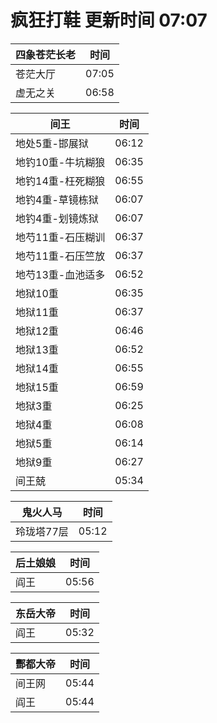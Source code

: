 # 疯狂打鞋 更新时间 07:07

| 四象苍茫长老   | 时间    |
|--------|-------|
| 苍茫大厅 | 07:05 |
| 虚无之关 | 06:58 |

| 间王   | 时间    |
|--------|-------|
| 地处5重-邯展狱 | 06:12 |
| 地钓10重-牛坑糊狼 | 06:35 |
| 地钓14重-枉死糊狼 | 06:55 |
| 地钓4重-草镜栋狱 | 06:07 |
| 地钓4重-划镜炼狱 | 06:07 |
| 地芍11重-石压糊训 | 06:37 |
| 地芍11重-石压竺放 | 06:37 |
| 地芍13重-血池适多 | 06:52 |
| 地狱10重 | 06:35 |
| 地狱11重 | 06:37 |
| 地狱12重 | 06:46 |
| 地狱13重 | 06:52 |
| 地狱14重 | 06:55 |
| 地狱15重 | 06:59 |
| 地狱3重 | 06:25 |
| 地狱4重 | 06:08 |
| 地狱5重 | 06:14 |
| 地狱9重 | 06:27 |
| 间王兢 | 05:34 |

| 鬼火人马   | 时间    |
|--------|-------|
| 玲珑塔77层 | 05:12 |

| 后土娘娘   | 时间    |
|--------|-------|
| 阎王 | 05:56 |

| 东岳大帝   | 时间    |
|--------|-------|
| 阎王 | 05:32 |

| 酆都大帝   | 时间    |
|--------|-------|
| 间王网 | 05:44 |
| 阎王 | 05:44 |